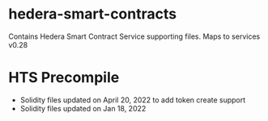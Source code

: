 # hedera-smart-contracts
Contains Hedera Smart Contract Service supporting files. Maps to services v0.28

# HTS Precompile

- Solidity files updated on April 20, 2022 to add token create support
- Solidity files updated on Jan 18, 2022
